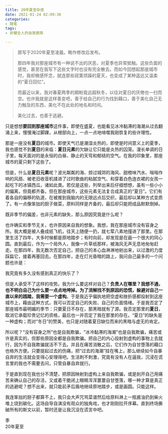 ```yaml
---
title: 20年夏至杂感
date: 2021-01-24 02:09:36
categories: 
- 随笔
tags:  
- 非健全人的自我救赎

---
```


> 原写于2020年夏至凌晨。略作修改后发布。
>
> 那四年我对那座城市有一种说不出的厌恶，对夏季也异常抵触。这些负面的感觉，甚至在我写下这些文字时也没有完全散去。而如今回想起那座城市时，我却微感怀念，就连那些寂寞烦躁的夏天，也变成了某种遥远又温柔的“夏日回忆”。
>
> 而最近以来，我对春夏两季的期盼竟远超秋冬，以往对夏日的厌倦也一扫而空。也许我就是这样善变吧，善于给自己的行为找到藉口，善于美化自己无力触及的东西，美化不在此处的地名和时间。
>
> 美化过去，也善于逃避。

只是想想**要回到那座城市**这件事，即使在盛夏，也能看见冰冷黏滞的海潮从过去翻涌上来，慢慢淹过脚踝，从根部向上，一点一点地啃噬我刚恢复的些许理性。

那是一座没有**夏日**的城市。即使天气已是潮湿炎热的，即使是时间意义上的夏季，我也感觉不到**夏日**的来临：**夏日元素**的欠缺让它只能是炎热的囚笼。漫长单调的日子里，每天面对的是永恒的白昼、静止的天穹和郁结的空气。在我的印象里，那座城市的夏只剩下这些了。

但是，什么是**夏日元素**呢？波光粼粼的海、掠过城郊的海风、甜橙味汽水、嗡嗡作响的风扇、被老旧收音机揉进了过时歌曲的粘腻空气、和穿着白色连衣裙的女孩一起吃下的冰镇西瓜，诸如此类。若仅是这些，列举出来后仔细想想，虽有一些小小的偏离，但竟都齐备。但在那座城市，这些元素无法复合成真正的“夏日”。它们有着各自的偏移的轨道，在被推到我脑内的无限远点后交织，最后却以某种方式变质了。有一点像笨拙的厨子做菜，原料同样是齐备的，最后却只能把成品默默倒掉。

既非季节的偏差，也非元素的缺失，那么原因究竟是什么呢？

也许确实和季节无关，也许原因来自我的想象。我想，我在那座城市没有容身之所。我大概是被人叠成纸飞机，往天上随便一扔，就七荤八素地撞进了那里。在那里生活了四年，大多时候都是原地踏步；有时向前，却发现是在画一个很大的同心圆。直到最后，作为一个局外人，我像一片草纸那样，被海风无声无息地匆匆赶走。在那四年，我无数次否定自己，把自己的本心血淋淋地剜出来，以过激的力度踩扁它，接着再塞回去。在那四年，走在灯光昏暗的路上，我问自己最多的一个问题也许是：

我究竟有多久没有感到真正的快乐了？

但是人承受不了这样的攻势。我为什么要这样对自己？**负责人在哪里？**我想不通，也不明白自己为什么要一点点地垮掉。为了消解找不到原因的恐慌，躲避对自己一直以来的践踏，我需要一个**虚构**。于是我近乎偏执地把空虚和挫折感都投射到这座城市上，藉由这种方式，我可以否定自己的失败、自己的负面情绪。于是我否定了那座城市最明媚的季节：只要夏日不存在，那黑暗就有了源。我否定那里的**夏日**，取消它承载珍贵记忆的资格，最后也一并否定了我在那里的存在。“夏日”的缺失是一种虚构；而对“冬日”的赞美，也只是对随着夏日缺位而来的黑暗与虚无的肯定。

所以呢？“没有容身之所”也是自我欺骗，“冰冷黏滞的海潮”也是自我欺骗，痛苦或许是真实的，但那些原因全都是自我欺骗。把自己的内心投射到虚构的事物上去就行，因为不自我欺骗就活不下去。并且在痛苦消散之后，它们作为自甘堕落的藉口也格外方便。只要提起过去的伤痛，把“过去的海潮”挂在嘴上，那么继续如今自暴自弃的生活就会变得心安理得吧。生活刺不刺激，究竟有没有人在逼我，沉浸在谎言里的我也不需要去问，只管自暴自弃就行。

于是直到现在我也分不清楚，把原因映射到虚构上来自我欺骗，或是剖开自己用痛苦来确认自己的存活，又或着干脆闭上眼睛浑浑噩噩自甘堕落，哪一种才算是真正的逃避呢？想不出来，就只能前矛后盾地继续原地踏步，或是画圆。只能这样。

我连笨拙的厨子都算不上，我只会大声咒骂菜谱然后给原料淋上一瓶酱油扔到柴火堆上烧到碳化。这场自导自演没有观众的独角戏，也才刚刚拉开序幕。直到终场撕破所有的斯文以前，暂时还是让我沉没在谎言中吧。

季  
20年夏至
